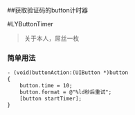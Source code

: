 ##获取验证码的button计时器

#LYButtonTimer


> 关于本人，屌丝一枚
    
### 简单用法
``` xml
- (void)buttonAction:(UIButton *)button
{
    button.time = 10;
    button.format = @"%ld秒后重试";
    [button startTimer];
}
```
